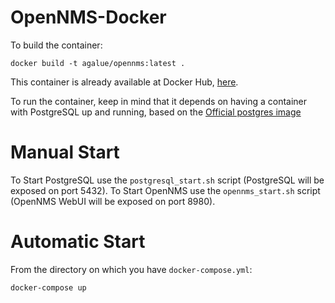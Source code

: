 # OpenNMS-Docker

To build the container:

```
docker build -t agalue/opennms:latest .
```

This container is already available at Docker Hub, [here](https://hub.docker.com/r/agalue/opennms/).

To run the container, keep in mind that it depends on having a container with PostgreSQL up and running, based on the [Official postgres image](https://hub.docker.com/_/postgres/)

Manual Start
==============

To Start PostgreSQL use the `postgresql_start.sh` script (PostgreSQL will be exposed on port 5432).
To Start OpenNMS use the `opennms_start.sh` script (OpenNMS WebUI will be exposed on port 8980).

Automatic Start
===============

From the directory on which you have `docker-compose.yml`:

```
docker-compose up
```
